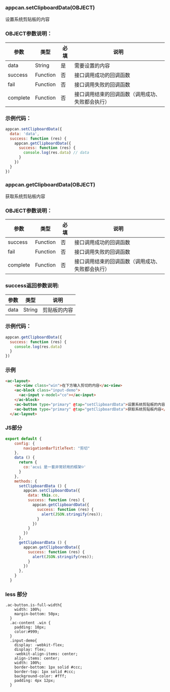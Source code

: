 ### appcan.setClipboardData(OBJECT)

设置系统剪贴板的内容

### OBJECT参数说明：

|参数	|类型|	必填	|说明|
|---|---|---|---|
|data|	String	|是	|需要设置的内容|
|success|	Function|	否|	接口调用成功的回调函数|
|fail	|Function|	否	|接口调用失败的回调函数|
|complete|	Function	|否|	接口调用结束的回调函数（调用成功、失败都会执行）|

### 示例代码：

```javascript
appcan.setClipboardData({
  data: 'data',
  success: function (res) {
    appcan.getClipboardData({
      success: function (res) {
        console.log(res.data) // data
      }
    })
  }
})
```

### appcan.getClipboardData(OBJECT)

获取系统剪贴板内容

### OBJECT参数说明：

|参数|	类型	|必填	|说明|
|----|---|----|----|
|success	|Function|	否	|接口调用成功的回调函数|
|fail|	Function|	否|	接口调用失败的回调函数|
|complete|	Function|	否|	接口调用结束的回调函数（调用成功、失败都会执行）|

### success返回参数说明:

|参数	|类型	|说明|
|---|---|---|
|data|	String|	剪贴板的内容|

### 示例代码：

```javascript
appcan.getClipboardData({
  success: function (res) {
    console.log(res.data)
  }
})
```

### 示例

```html
<ac-layout>
    <ac-view class="win">在下方输入剪切的内容</ac-view>
    <ac-block class="input-demo">
      <ac-input v-model="co"></ac-input>
    </ac-block>
    <ac-button type="primary" @tap="setClipboardData">设置系统剪贴板的内容</ac-button>
    <ac-button type="primary" @tap="getClipboardData">获取系统剪贴板内容</ac-button>
  </ac-layout>
```

### JS部分

```javascript
export default {
    config: {
        navigationBarTitleText: "剪切"
    },
    data () {
      return {
        co:'acui 是一套非常好用的框架☺'
      }
    },
    methods: {
      setClipboardData () {
        appcan.setClipboardData({
          data: this.co,
          success: function (res) {
            appcan.getClipboardData({
              success: function (res) {
                alert(JSON.stringify(res));
              }
            })
          }
        })
      },
      getClipboardData () {
        appcan.getClipboardData({
          success: function (res) {
            alert(JSON.stringify(res));
          }
        })
      },
    }
  }

```

### less 部分

```less
.ac-button.is-full-width{
    width: 100%;
    margin-bottom: 50px;
  }
  .ac-content .win {
    padding: 10px;
    color:#999;
  }
  .input-demo{
    display: -webkit-flex;
    display: flex;
    -webkit-align-items: center;
    align-items: center;
    width: 100%;
    border-bottom: 1px solid #ccc;
    border-top: 1px solid #ccc;
    background-color: #fff;
    padding: 4px 12px;
  }
```
